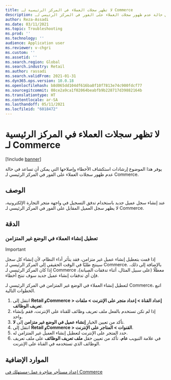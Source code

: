 ```yaml
---
title: لا تظهر سجلات العملاء في المركز الرئيسية لـ Commerce
description: يوفر هذا الموضوع إرشادات استكشاف الأخطاء وإصلاحها التي يمكن أن تساعد في حالة عدم ظهور سجلات العملاء على الفور في المركز الرئيسي لـ Commerce.
author: Reza-Assadi
ms.date: 03/11/2021
ms.topic: Troubleshooting
ms.prod: ''
ms.technology: ''
audience: Application user
ms.reviewer: v-chgri
ms.custom: ''
ms.assetid: ''
ms.search.region: Global
ms.search.industry: Retail
ms.author: rassadi
ms.search.validFrom: 2021-01-31
ms.dyn365.ops.version: 10.0.18
ms.openlocfilehash: b8d065dd104df616ba8f10f7813e74c900fdcf77
ms.sourcegitcommit: 08ce2a9ca1f02064beabfb9b228717d39882164b
ms.translationtype: HT
ms.contentlocale: ar-SA
ms.lasthandoff: 05/11/2021
ms.locfileid: "6018472"
---
```

# <a name="customer-records-dont-appear-in-commerce-headquarters"></a>لا تظهر سجلات العملاء في المركز الرئيسية لـ Commerce

[!include [banner](../../includes/banner.md)]

يوفر هذا الموضوع إرشادات استكشاف الأخطاء وإصلاحها التي يمكن أن تساعد في حالة عدم ظهور سجلات العملاء على الفور في المركز الرئيسي لـ Commerce.

## <a name="description"></a>الوصف

عند إنشاء سجل عميل جديد باستخدام تدفق التسجيل في واجهة متجر التجارة الإلكترونية، لا يظهر سجل العميل المقابل على الفور في المركز الرئيسي لـ Commerce.

## <a name="resolution"></a>الدقة

### <a name="disable-customer-creation-in-async-mode"></a>تعطيل إنشاء العملاء في الوضع غير المتزامن

> [!IMPORTANT]
> إذا قمت بتعطيل إنشاء عميل غير متزامن، فقد يتأثر أداء النظام، لأن إنشاء كل سجل سينتج طلبًا في الوقت الحقيقي إلى المركز الرئيسي لـ Commerce. بالإضافة إلى ذلك، إذا كان المركز الرئيسي لـ Commerce معطلًا (على سبيل المثال، أثناء تدفقات الصيانة)، فإن أي تدفقات إنشاء عميل جديد سوف تنتج أخطاء.

لتعطيل إنشاء العملاء في الوضع غير المتزامن في المركز الرئيسي لـ Commerce، اتبع الخطوات التالية.

1. انتقل إلى **Retail وCommerce \> إعداد القناة \> إعداد متجر على الإنترنت \> ملفات تعريف الوظائف**.
1. إذا لم تكن تستخدم بالفعل ملف تعريف وظائف للقناة على الإنترنت، فقم بإنشاء واحد.
1. تأكد من تعيين الخيار **إنشاء عميل في الوضع غير متزامن** إلى **لا**.
1. انتقل إلى **Retail وCommerce \> القنوات \> المتاجر على الإنترنت**.
1. حدد المتجر على الإنترنت لتعطيل إنشاء العميل غير المتزامن له.
1. في علامة التبويب **عام**، تأكد من تعيين حقل **ملف تعريف الوظائف** على ملف تعريف الوظائف الذي تستخدمه في القناة على الإنترنت.

## <a name="additional-resources"></a>الموارد الإضافية

[إعداد مستأجر متاجرة عمل-مستهلك في Commerce](../set-up-b2c-tenant.md)

